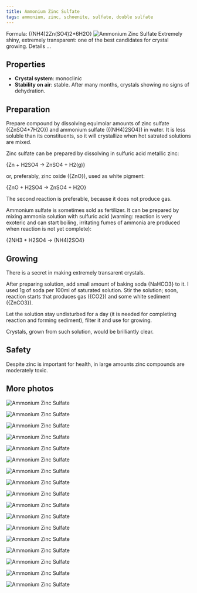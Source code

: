 ```yaml
---
title: Ammonium Zinc Sulfate
tags: ammonium, zinc, schoenite, sulfate, double sulfate
---
```

Formula: {(NH4)2Zn(SO4)2*6H2O}
![Ammonium Zinc Sulfate](@root/crystals/images/zinc-ammonium-sulfate/dsc01383.jpg)
Extremely shiny, extremely transparent: one of the best candidates for crystal growing.
<span class="cut">Details ...</span>

## Properties
* **Crystal system**: monoclinic
* **Stability on air**: stable. After many months, crystals showing no signs of dehydration.


## Preparation
Prepare compound by dissolving equimolar amounts of zinc sulfate ({ZnSO4*7H2O}) and ammonium sulfate ({(NH4)2SO4}) in water. It is less soluble than its constituents, so it will crystallize when hot satrated solutions are mixed.

Zinc sulfate can be prepared by dissolving in sulfuric acid metallic zinc:

{Zn + H2SO4 -> ZnSO4 + H2(g)}

or, preferably, zinc oxide ({ZnO}), used as white pigment:

{ZnO + H2SO4 -> ZnSO4 + H2O}

The second reaction is preferable, because it does not produce gas.

Ammonium sulfate is sometimes sold as fertilizer. It can be prepared by mixing ammonia solution with sulfuric acid (warning: reaction is very exoteric and can start boiling, irritating fumes of ammonia are produced when reaction is not yet complete):

{2NH3 + H2SO4 -> (NH4)2SO4}


## Growing
There is a secret in making extremely transarent crystals.

After preparing solution, add small amount of baking soda {NaHCO3} to it. I used 1g of soda per 100ml of saturated solution. Stir the solution; soon, reaction starts that produces gas ({CO2}) and some white sediment ({ZnCO3}).

Let the solution stay undisturbed for a day (it is needed for completing reaction and forming sediment), filter it and use for growing.

Crystals, grown from such solution, would be brilliantly clear.

## Safety
Despite zinc is important for health, in large amounts zinc compounds are moderately toxic.

## More photos
![Ammonium Zinc Sulfate](@root/crystals/images/zinc-ammonium-sulfate/dsc01386.jpg)

![Ammonium Zinc Sulfate](@root/crystals/images/zinc-ammonium-sulfate/dsc01385.jpg)

![Ammonium Zinc Sulfate](@root/crystals/images/zinc-ammonium-sulfate/all-mm-paperdsc01283.jpg)

![Ammonium Zinc Sulfate](@root/crystals/images/zinc-ammonium-sulfate/macro-green-bg-dsc01267.jpg)

![Ammonium Zinc Sulfate](@root/crystals/images/zinc-ammonium-sulfate/clear-mm-paper.jpg)

![Ammonium Zinc Sulfate](@root/crystals/images/zinc-ammonium-sulfate/dsc01438.jpg)

![Ammonium Zinc Sulfate](@root/crystals/images/zinc-ammonium-sulfate/dsc01439.jpg)


![Ammonium Zinc Sulfate](@root/crystals/images/zinc-ammonium-sulfate/dsc01434.jpg)

![Ammonium Zinc Sulfate](@root/crystals/images/zinc-ammonium-sulfate/dsc01427.jpg)

![Ammonium Zinc Sulfate](@root/crystals/images/zinc-ammonium-sulfate/dsc00887.jpg)

![Ammonium Zinc Sulfate](@root/crystals/images/zinc-ammonium-sulfate/dsc01437.jpg)

![Ammonium Zinc Sulfate](@root/crystals/images/zinc-ammonium-sulfate/all-big-zoom-dsc01284.jpg)

![Ammonium Zinc Sulfate](@root/crystals/images/zinc-ammonium-sulfate/front.jpg)

![Ammonium Zinc Sulfate](@root/crystals/images/zinc-ammonium-sulfate/green-3-dsc01268.jpg)

![Ammonium Zinc Sulfate](@root/crystals/images/zinc-ammonium-sulfate/top-view.jpg)

![Ammonium Zinc Sulfate](@root/crystals/images/zinc-ammonium-sulfate/big-green-bg-dsc01264.jpg)

![Ammonium Zinc Sulfate](@root/crystals/images/zinc-ammonium-sulfate/dsc01432.jpg)

